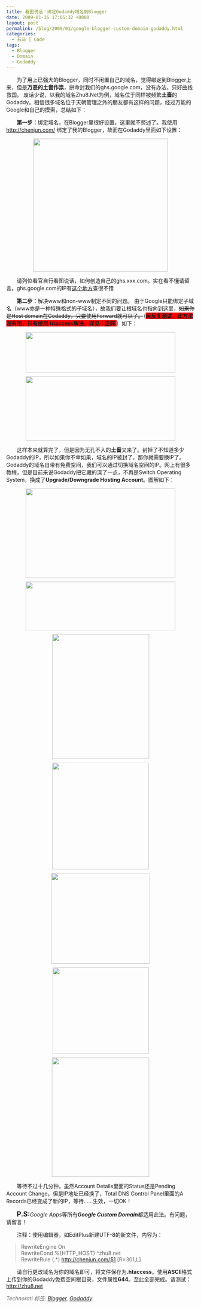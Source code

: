```yaml
---
title: 看图说话：绑定Godaddy域名到Blogger
date: 2009-01-16 17:05:32 +0800
layout: post
permalink: /blog/2009/01/google-blogger-custom-domain-godaddy.html
categories:
  - 石马 | Code
tags:
  - Blogger
  - Domain
  - Godaddy
---
```

<p style='text-indent: 2em;'>
  为了用上已强大的Blogger，同时不闲置自己的域名，觉得绑定到Blogger上来，但是<b>万恶的土啬作祟</b>，拼命封我们的ghs.google.com，没有办法，只好曲线救国。 废话少说，以我的域名Zhu8.Net为例，域名位于同样被频繁<b>土啬</b>的Godaddy。相信很多域名位于天朝管理之外的朋友都有这样的问题，经过万能的Google和自己的摸索，总结如下：
</p>

<p style='text-indent: 2em;'>
  <b>第一步：</b>绑定域名，在Blogger里很好设置，这里就不赘述了。我使用<a href='http://chenjun.com/'>http://chenjun.com/</a> 绑定了我的Blogger，故而在Godaddy里面如下设置：
</p>

<img src='http://junnie.3322.org/images/zhu8.net/godaddy-11.png' style='margin: 0px auto 10px; display: block; width: 360px; height: 355px; text-align: center;' /> <p style='text-indent: 2em;'>
  请列位看官自行看图说话，如何创造自己的ghs.xxx.com。实在看不懂请留言。ghs.google.com的IP有<a href='http://out.zhu8.net/ghs'>这个地方</a>查很不错
</p>

<!--more-->

<p style='text-indent: 2em;'>
  <b>第二步：</b>解决www和non-www制定不同的问题。 由于Google只能绑定子域名（www亦是一种特殊格式的子域名），故我们要让根域名也指向到这里，<strike>如果你是Host domain在Godaddy，只要使用Forward就可以了。</strike>（<b style='background-color: rgb(255, 0, 0);'>经反复测试，此方法没有用，只有使用.htaccess解决，详见：<a href='#htaccess' id='h_xz' title='.htaccess'>注释</a> </b>）如下：
</p>

<img src='http://junnie.3322.org/images/zhu8.net/godaddy-8.png' style='margin: 0px auto 10px; display: block; width: 400px; height: 108px; text-align: center;' /><img src='http://junnie.3322.org/images/zhu8.net/godaddy-9.png' style='margin: 0px auto 10px; display: block; width: 400px; height: 172px; text-align: center;' /> <p style='text-indent: 2em;'>
  这样本来就算完了，但是因为无孔不入的<b>土啬</b>又来了。封掉了不知道多少Godaddy的IP，所以如果你不幸如果，域名的IP被封了，那你就需要换IP了。Godaddy的域名自带有免费空间，我们可以通过切换域名空间的IP。网上有很多教程，但是目前来说Godaddy把它藏的深了一点，不再是Switch Operating System，换成了<b>Upgrade/Downgrade Hosting Account</b>。图解如下：
</p>

<img src='http://junnie.3322.org/images/zhu8.net/godaddy-1.png' style='margin: 0px auto 10px; display: block; width: 400px; height: 239px; text-align: center;' /><img src='http://junnie.3322.org/images/zhu8.net/godaddy-2.png' style='margin: 0px auto 10px; display: block; width: 400px; height: 130px; text-align: center;' /><img src='http://junnie.3322.org/images/zhu8.net/godaddy-3.png' style='margin: 0px auto 10px; display: block; width: 259px; height: 334px; text-align: center;' /><img src='http://junnie.3322.org/images/zhu8.net/godaddy-4.png' style='margin: 0px auto 10px; display: block; width: 258px; height: 285px; text-align: center;' /><img src='http://junnie.3322.org/images/zhu8.net/godaddy-5.png' style='margin: 0px auto 10px; display: block; width: 264px; height: 242px; text-align: center;' /><img src='http://junnie.3322.org/images/zhu8.net/godaddy-6.png' style='margin: 0px auto 10px; display: block; width: 257px; height: 231px; text-align: center;' /><img src='http://junnie.3322.org/images/zhu8.net/godaddy-7.png' style='margin: 0px auto 10px; display: block; width: 260px; height: 319px; text-align: center;' /> <p style='text-indent: 2em;'>
  等待不过十几分钟，虽然Account Details里面的Status还是Pending Account Change，但是IP地址已经换了，Total DNS Control Panel里面的A Records已经变成了新的IP，等待……生效，一切OK！
</p>

<p style='text-indent: 2em;'>
  <b><span style='font-size: 130%;'>P.S:</span></b><i>Google Apps</i>等所有<b><i>Google Custom Domain</i></b>都适用此法。有问题，请留言！
</p>

<p id='htaccess' style='text-indent: 2em;'>
  注释：使用编辑器，如EditPlus新建UTF-8的新文件，内容为：
</p>

> RewriteEngine On  
> RewriteCond %{HTTP_HOST} ^zhu8.net  
> RewriteRule (.*) http://chenjun.com/$1 [R=301,L]

<p style='text-indent: 2em;'>
  请自行更改域名为你的域名即可，将文件保存为<span style='font-weight: bold;'>.htaccess</span>。使用<span style='font-weight: bold;'>ASCII</span>格式上传到你的Godaddy免费空间根目录，文件属性<span style='font-weight: bold;'>644</span>。至此全部完成。请测试：<a title='Zhu8.Net' href='http://zhu8.net/'>http://zhu8.net</a>
</p>

*<font color='#666666'>Technorati 标签: <a rel='tag' href='http://technorati.com/tag/Blogger' class='performancingtags'>Blogger</a>, <a rel='tag' href='http://technorati.com/tag/Godaddy' class='performancingtags'>Godaddy</a></font>*